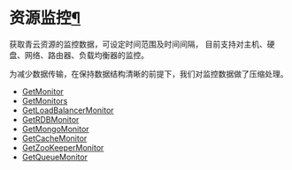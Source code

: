 ---
---

# 资源监控[¶](#api-monitor "永久链接至标题")

获取青云资源的监控数据，可设定时间范围及时间间隔， 目前支持对主机、硬盘、网络、路由器、负载均衡器的监控。

为减少数据传输，在保持数据结构清晰的前提下，我们对监控数据做了压缩处理。

*   [GetMonitor](get_monitor.html)
*   [GetMonitors](get_monitors.html)
*   [GetLoadBalancerMonitor](get_loadbalancer_monitor.html)
*   [GetRDBMonitor](get_rdb_monitor.html)
*   [GetMongoMonitor](get_mongo_monitor.html)
*   [GetCacheMonitor](get_cache_monitor.html)
*   [GetZooKeeperMonitor](get_zookeeper_monitor.html)
*   [GetQueueMonitor](get_queue_monitor.html)
